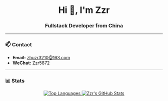 <h1 align="center">Hi 👋, I'm Zzr</h1>
<h3 align="center">Fullstack Developer from China</h3>

---

### 📫 Contact

- **Email:** [zhuzr3210@163.com](mailto:zhuzr3210@163.com)
- **WeChat:** Zzr5872

---

### 📊 Stats

<p align="center">
  <a href="https://github.com/zzr-rr">
    <img src="https://github-readme-stats--beryl.vercel.app/api/top-langs/?username=zzr-rr&layout=compact&hide_border=true&langs_count=8" alt="Top Languages" />
  </a>
  <a href="https://github.com/zzr-rr">
    <img src="https://github-readme-stats--beryl.vercel.app/api?username=zzr-rr&show_icons=true&hide_border=true" alt="Zzr's GitHub Stats" />
  </a>
</p>
